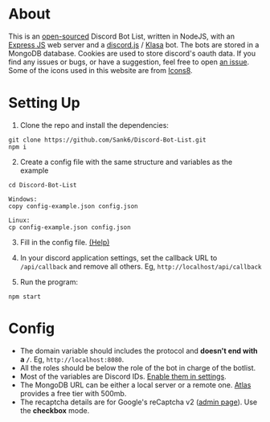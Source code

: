 # About
This is an [open-sourced](https://github.com/Sank6/Discord-Bot-List) Discord Bot List, written in NodeJS, with an [Express JS](https://expressjs.com/) web server and a [discord.js](https://discord.js.org/#/) / [Klasa](https://klasa.js.org/) bot. The bots are stored in a MongoDB database. Cookies are used to store discord's oauth data. If you find any issues or bugs, or have a suggestion, feel free to open [an issue](https://github.com/Sank6/Discord-Bot-List/issues).  
Some of the icons used in this website are from [Icons8](https://icons8.com/).


# Setting Up
1. Clone the repo and install the dependencies:
```shell
git clone https://github.com/Sank6/Discord-Bot-List.git
npm i
```

2. Create a config file with the same structure and variables as the example
```shell
cd Discord-Bot-List
```

```shell
Windows:
copy config-example.json config.json

Linux:
cp config-example.json config.json
```

3. Fill in the config file. [(Help)](#config)

4. In your discord application settings, set the callback URL to `/api/callback` and remove all others. Eg, `http://localhost/api/callback`

5. Run the program:
```shell
npm start
```


# Config
 - The domain variable should includes the protocol and **doesn't end with a `/`**. Eg, `http://localhost:8080`.
 - All the roles should be below the role of the bot in charge of the botlist.
 - Most of the variables are Discord IDs. [Enable them in settings](https://support.discord.com/hc/en-us/articles/206346498-Where-can-I-find-my-User-Server-Message-ID-).
 - The MongoDB URL can be either a local server or a remote one. [Atlas](https://www.mongodb.com/cloud/atlas) provides a free tier with 500mb.
 - The recaptcha details are for Google's reCaptcha v2 ([admin page](https://www.google.com/recaptcha/admin)). Use the **checkbox** mode.